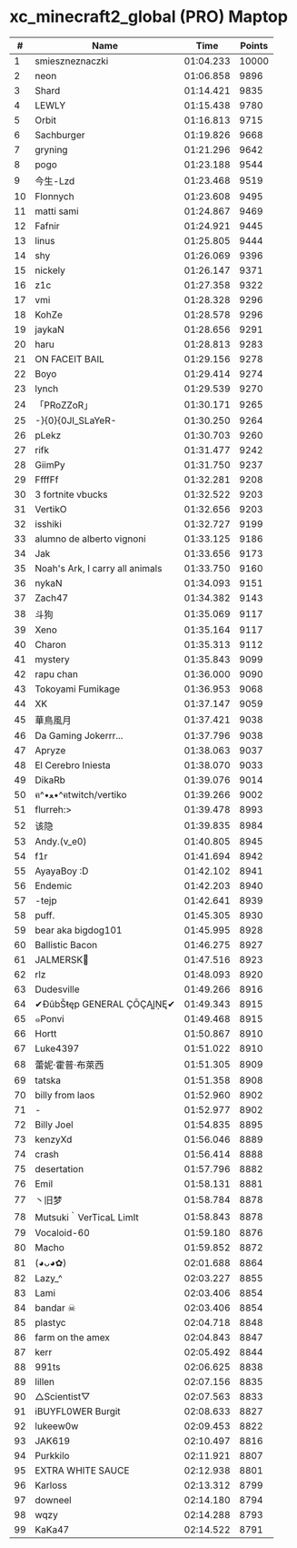 # xc_minecraft2_global (PRO) Maptop

|  # | Name | Time | Points |
|-------------- | -------------- | -------------- | -------------- | 
| 1 | smieszneznaczki | 01:04.233 | 10000 | 
| 2 | neon | 01:06.858 | 9896 | 
| 3 | Shard | 01:14.421 | 9835 | 
| 4 | LEWLY | 01:15.438 | 9780 | 
| 5 | Orbit | 01:16.813 | 9715 | 
| 6 | Sachburger | 01:19.826 | 9668 | 
| 7 | gryning | 01:21.296 | 9642 | 
| 8 | pogo | 01:23.188 | 9544 | 
| 9 | 今生-Lzd | 01:23.468 | 9519 | 
| 10 | Flonnych | 01:23.608 | 9495 | 
| 11 | matti sami | 01:24.867 | 9469 | 
| 12 | Fafnir | 01:24.921 | 9445 | 
| 13 | linus | 01:25.805 | 9444 | 
| 14 | shy | 01:26.069 | 9396 | 
| 15 | nickely | 01:26.147 | 9371 | 
| 16 | z1c | 01:27.358 | 9322 | 
| 17 | vmi | 01:28.328 | 9296 | 
| 18 | KohZe | 01:28.578 | 9296 | 
| 19 | jaykaN | 01:28.656 | 9291 | 
| 20 | haru | 01:28.813 | 9283 | 
| 21 | ON FACEIT BAIL | 01:29.156 | 9278 | 
| 22 | Boyo | 01:29.414 | 9274 | 
| 23 | lynch | 01:29.539 | 9270 | 
| 24 | 「PRoZZoR」 | 01:30.171 | 9265 | 
| 25 | -}{0}{0JI_SLaYeR- | 01:30.250 | 9264 | 
| 26 | pLekz | 01:30.703 | 9260 | 
| 27 | rifk | 01:31.477 | 9242 | 
| 28 | GiimPy | 01:31.750 | 9237 | 
| 29 | FfffFf | 01:32.281 | 9208 | 
| 30 | 3 fortnite vbucks | 01:32.522 | 9203 | 
| 31 | VertikO | 01:32.656 | 9203 | 
| 32 | isshiki | 01:32.727 | 9199 | 
| 33 | alumno de alberto vignoni | 01:33.125 | 9186 | 
| 34 | Jak | 01:33.656 | 9173 | 
| 35 | Noah's Ark, I carry all animals | 01:33.750 | 9160 | 
| 36 | nykaN | 01:34.093 | 9151 | 
| 37 | Zach47 | 01:34.382 | 9143 | 
| 38 | 斗狗 | 01:35.069 | 9117 | 
| 39 | Xeno | 01:35.164 | 9117 | 
| 40 | Charon | 01:35.313 | 9112 | 
| 41 | mystery | 01:35.843 | 9099 | 
| 42 | rapu chan | 01:36.000 | 9090 | 
| 43 | Tokoyami Fumikage | 01:36.953 | 9068 | 
| 44 | XK | 01:37.147 | 9059 | 
| 45 | 華鳥風月 | 01:37.421 | 9038 | 
| 46 | Da Gaming Jokerrr... | 01:37.796 | 9038 | 
| 47 | Apryze | 01:38.063 | 9037 | 
| 48 | El Cerebro Iniesta | 01:38.070 | 9033 | 
| 49 | DikaRb | 01:39.076 | 9014 | 
| 50 | ฅ^•ﻌ•^ฅtwitch/vertiko | 01:39.266 | 9002 | 
| 51 | flurreh:> | 01:39.478 | 8993 | 
| 52 | 该隐 | 01:39.835 | 8984 | 
| 53 | Andy.(v_e0) | 01:40.805 | 8945 | 
| 54 | f1r | 01:41.694 | 8942 | 
| 55 | AyayaBoy :D | 01:42.102 | 8941 | 
| 56 | Endemic | 01:42.203 | 8940 | 
| 57 | -tejp | 01:42.641 | 8939 | 
| 58 | puff. | 01:45.305 | 8930 | 
| 59 | bear aka bigdog101 | 01:45.995 | 8928 | 
| 60 | Ballistic Bacon | 01:46.275 | 8927 | 
| 61 | JALMERSK👀 | 01:47.516 | 8923 | 
| 62 | rlz | 01:48.093 | 8920 | 
| 63 | Dudesville | 01:49.266 | 8916 | 
| 64 | ✔ĐûbŠŧęp GENERAL ÇŌÇĄĮŅĘ✔ | 01:49.343 | 8915 | 
| 65 | ๑Ponvi | 01:49.468 | 8915 | 
| 66 | Hortt | 01:50.867 | 8910 | 
| 67 | Luke4397 | 01:51.022 | 8910 | 
| 68 | 蕾妮·霍普·布萊西 | 01:51.305 | 8909 | 
| 69 | tatska | 01:51.358 | 8908 | 
| 70 | billy from laos | 01:52.960 | 8902 | 
| 71 | - | 01:52.977 | 8902 | 
| 72 | Billy Joel | 01:54.835 | 8895 | 
| 73 | kenzyXd | 01:56.046 | 8889 | 
| 74 | crash | 01:56.414 | 8888 | 
| 75 | desertation | 01:57.796 | 8882 | 
| 76 | Emil | 01:58.131 | 8881 | 
| 77 | 丶旧梦 | 01:58.784 | 8878 | 
| 78 | Mutsuki｀VerTicaL LimIt | 01:58.843 | 8878 | 
| 79 | Vocaloid-60 | 01:59.180 | 8876 | 
| 80 | Macho | 01:59.852 | 8872 | 
| 81 | (◕ᴗ◕✿) | 02:01.688 | 8864 | 
| 82 | Lazy_^ | 02:03.227 | 8855 | 
| 83 | Lami | 02:03.406 | 8854 | 
| 84 | bandar ☠ | 02:03.406 | 8854 | 
| 85 | plastyc | 02:04.718 | 8848 | 
| 86 | farm on the amex | 02:04.843 | 8847 | 
| 87 | kerr | 02:05.492 | 8844 | 
| 88 | 991ts | 02:06.625 | 8838 | 
| 89 | lillen | 02:07.156 | 8835 | 
| 90 | △︎Scientist▽ | 02:07.563 | 8833 | 
| 91 | iBUYFL0WER Burgit | 02:08.633 | 8827 | 
| 92 | lukeew0w | 02:09.453 | 8822 | 
| 93 | JAK619 | 02:10.497 | 8816 | 
| 94 | Purkkilo | 02:11.921 | 8807 | 
| 95 | EXTRA WHITE SAUCE | 02:12.938 | 8801 | 
| 96 | Karloss | 02:13.312 | 8799 | 
| 97 | downeel | 02:14.180 | 8794 | 
| 98 | wqzy | 02:14.288 | 8793 | 
| 99 | KaKa47 | 02:14.522 | 8791 | 

